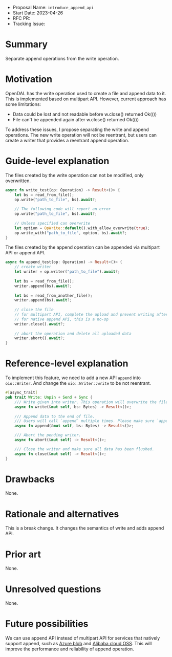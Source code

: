 - Proposal Name: `introduce_append_api`
- Start Date: 2023-04-26
- RFC PR: 
- Tracking Issue: 

# Summary

Separate append operations from the write operation.

# Motivation

OpenDAL has the write operation used to create a file and append data to it. This is implemented based on multipart API. However, current approach has some limitations:

- Data could be lost and not readable before w.close() returned Ok(())
- File can't be appended again after w.close() returned Ok(())

To address these issues, I propose separating the write and append operations. The new write operation will not be reentrant, but users can create a writer that provides a reentrant append operation.

# Guide-level explanation

The files created by the write operation can not be modified, only overwritten.

```rust
async fn write_test(op: Operation) -> Result<()> {
    let bs = read_from_file();
    op.write("path_to_file", bs).await?;
  
    // The following code will report an error
    op.write("path_to_file", bs).await?;
  
    // Unless specified can overwrite
    let option = OpWrite::default().with_allow_overwrite(true);
    op.write_with("path_to_file", option, bs).await?;
}
```

The files created by the append operation can be appended via multipart API or append API.

```rust
async fn append_test(op: Operation) -> Result<()> {
    // create writer
    let writer = op.writer("path_to_file").await?;
  
    let bs = read_from_file();
    writer.append(bs).await?;
  
    let bs = read_from_another_file();
    writer.append(bs).await?;
  
    // close the file
    // for multipart API, complete the upload and prevent writing after close
    // for native append API, this is a no-op
    writer.close().await?;
  
    // abort the operation and delete all uploaded data
    writer.abort().await?;
}
```

# Reference-level explanation

To implement this feature, we need to add a new API `append` into `oio::Writer`. And change the `oio::Writer::write` to be not reentrant.

```rust
#[async_trait]
pub trait Write: Unpin + Send + Sync {
    /// Write given into writer. This operation will overwrite the file if it is supported.
    async fn write(&mut self, bs: Bytes) -> Result<()>;
  
    /// Append data to the end of file.
    /// Users will call `append` multiple times. Please make sure `append` is safe to re-enter.
    async fn append(&mut self, bs: Bytes) -> Result<()>;

    /// Abort the pending writer.
    async fn abort(&mut self) -> Result<()>;

    /// Close the writer and make sure all data has been flushed.
    async fn close(&mut self) -> Result<()>;
}
```

# Drawbacks

None.

# Rationale and alternatives

This is a break change. It changes the semantics of write and adds append API.

# Prior art

None.

# Unresolved questions

None.

# Future possibilities

We can use append API instead of multipart API for services that natively support append, such as [Azure blob](https://learn.microsoft.com/en-us/rest/api/storageservices/append-block?tabs=azure-ad) and [Alibaba cloud OSS](https://www.alibabacloud.com/help/en/object-storage-service/latest/appendobject). This will improve the performance and reliability of append operation.
